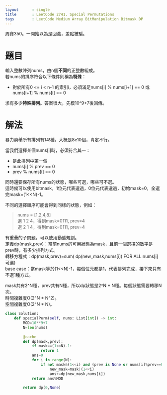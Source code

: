 ```yaml
--- 
layout      : single
title       : LeetCode 2741. Special Permutations
tags        : LeetCode Medium Array BitManipulation Bitmask DP
---
```

周賽350。一開始以為是回溯，差點被騙。  

# 題目
輸入整數陣列nums，由n個**不同**的正整數組成。  
若nums的排序符合以下條件則稱為**特殊**：  
- 對於所有0 <= i < n-1 的索引i，必須滿足nums[i] % nums[i+1] == 0 或 nums[i+1] % nums[i] == 0  

求有多少**特殊排列**。答案很大，先模10^9+7後回傳。  

# 解法
暴力窮舉所有排列有14!種，大概是8e10個，肯定不行。  

當我們選擇某個nums[i]時，必須符合其一：  
- 是此排列中第一個  
- nums[i] % prev == 0  
- prev % nums[i] == 0  

同時還要保存所有nums的狀態，哪些可選，哪些可不選。  
這時候可以使用bitmask，1位元代表選過，0位元代表選過，初始mask=0，全選完mask=(1<<N)-1。  

不同的選擇順序可能會得到同樣的狀態，例如：  
> nums = [1,2,4,8]  
> 選 1 2 4，得到mask=0111, prev=4  
> 選 2 1 4，得到mask=0111, prev=4  

有重疊的子問題，可以使用動態規劃。  
定義dp(mask,prev)：當前nums的可用狀態為mask，且前一個選擇的數字是prev時，有多少排列方式。  
轉移方程式：dp(mask,prev)=sum( dp(new_mask,nums[i]) FOR ALL nums[i]可選)  
base case：當mask等於(1<<N)-1，每個位元都是1，代表排列完成，接下來只有不選1種方式。  

mask共有2^N種，prev共有N種，所以dp狀態是2^N \* N種。每個狀態需要轉移N次。  
時間複雜度O(2^N \* N^2)。  
空間複雜度O(2^N \* N)。  

```python
class Solution:
    def specialPerm(self, nums: List[int]) -> int:
        MOD=10**9+7
        N=len(nums)
        
        @cache
        def dp(mask,prev):
            if mask==(1<<N)-1:
                return 1
            ans=0
            for i in range(N):
                if not mask&(1<<i) and (prev is None or nums[i]%prev==0 or prev%nums[i]==0):
                    new_mask=mask|(1<<i)
                    ans+=dp(new_mask,nums[i])
            return ans%MOD
        
        return dp(0,None)
```
